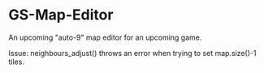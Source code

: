 # GS-Map-Editor

An upcoming "auto-9" map editor for an upcoming game.

Issue:
neighbours_adjust() throws an error when trying to set map.size()-1 tiles.

